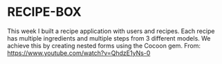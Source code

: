# RECIPE-BOX

This week I built a recipe application with users and recipes. Each recipe has multiple ingredients and multiple steps from 3 different models. We achieve this by creating nested forms using the Cocoon gem.
From: https://www.youtube.com/watch?v=QhdzE1yNs-0